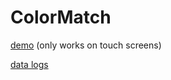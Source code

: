 # ColorMatch
[demo](https://wanyichen.github.io/ColorMatch/) (only works on touch screens)

[data logs](https://docs.google.com/spreadsheets/d/1hXx6njVlIPK0cXWfkxuwQ_dmpac8Bhqr7N8JTBkhEsw/edit?usp=sharing)
